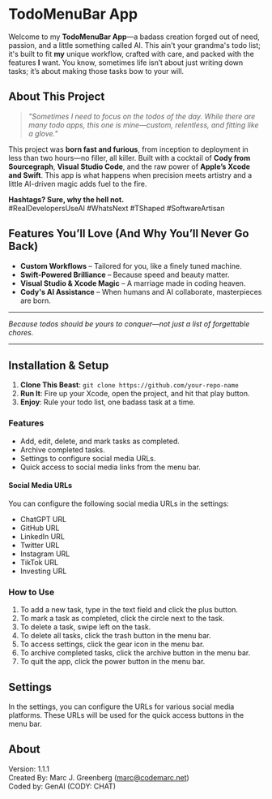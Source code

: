 # TodoMenuBar App

Welcome to my **TodoMenuBar App**—a badass creation forged out of need, passion, and a little something called AI. This ain't your grandma's todo list; it's built to fit **my** unique workflow, crafted with care, and packed with the features **I** want. You know, sometimes life isn’t about just writing down tasks; it’s about making those tasks bow to your will.

## About This Project

> *"Sometimes I need to focus on the todos of the day. While there are many todo apps, this one is mine—custom, relentless, and fitting like a glove."*

This project was **born fast and furious**, from inception to deployment in less than two hours—no filler, all killer. Built with a cocktail of **Cody from Sourcegraph**, **Visual Studio Code**, and the raw power of **Apple’s Xcode and Swift**. This app is what happens when precision meets artistry and a little AI-driven magic adds fuel to the fire.

**Hashtags? Sure, why the hell not.**  
#RealDevelopersUseAI #WhatsNext #TShaped #SoftwareArtisan

## Features You’ll Love (And Why You’ll Never Go Back)

- **Custom Workflows** – Tailored for you, like a finely tuned machine.
- **Swift-Powered Brilliance** – Because speed and beauty matter.
- **Visual Studio & Xcode Magic** – A marriage made in coding heaven.
- **Cody's AI Assistance** – When humans and AI collaborate, masterpieces are born.
  
---

*Because todos should be yours to conquer—not just a list of forgettable chores.*

---

## Installation & Setup

1. **Clone This Beast**: `git clone https://github.com/your-repo-name`
2. **Run It**: Fire up your Xcode, open the project, and hit that play button.
3. **Enjoy**: Rule your todo list, one badass task at a time.


### Features

- Add, edit, delete, and mark tasks as completed.
- Archive completed tasks.
- Settings to configure social media URLs.
- Quick access to social media links from the menu bar.

#### Social Media URLs

You can configure the following social media URLs in the settings:

- ChatGPT URL
- GitHub URL
- LinkedIn URL
- Twitter URL
- Instagram URL
- TikTok URL
- Investing URL

### How to Use

1. To add a new task, type in the text field and click the plus button.
2. To mark a task as completed, click the circle next to the task.
3. To delete a task, swipe left on the task.
4. To delete all tasks, click the trash button in the menu bar.
5. To access settings, click the gear icon in the menu bar.
6. To archive completed tasks, click the archive button in the menu bar.
7. To quit the app, click the power button in the menu bar.

## Settings

In the settings, you can configure the URLs for various social media platforms. These URLs will be used for the quick access buttons in the menu bar.

## About

Version: 1.1.1  
Created By: Marc J. Greenberg (marc@codemarc.net)  
Coded by: GenAI (CODY: CHAT)